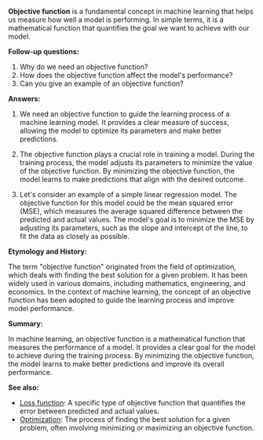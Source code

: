 **Objective function** is a fundamental concept in machine learning that helps us
measure how well a model is performing. In simple terms, it is a mathematical
function that quantifies the goal we want to achieve with our model.

**Follow-up questions:**

1. Why do we need an objective function?
2. How does the objective function affect the model's performance?
3. Can you give an example of an objective function?

**Answers:**

1. We need an objective function to guide the learning process of a machine
learning model. It provides a clear measure of success, allowing the model to
optimize its parameters and make better predictions.

2. The objective function plays a crucial role in training a model. During the
training process, the model adjusts its parameters to minimize the value of the
objective function. By minimizing the objective function, the model learns to
make predictions that align with the desired outcome.

3. Let's consider an example of a simple linear regression model. The objective
function for this model could be the mean squared error (MSE), which measures
the average squared difference between the predicted and actual values. The
model's goal is to minimize the MSE by adjusting its parameters, such as the
slope and intercept of the line, to fit the data as closely as possible.

**Etymology and History:**

The term "objective function" originated from the field of optimization, which
deals with finding the best solution for a given problem. It has been widely
used in various domains, including mathematics, engineering, and economics. In
the context of machine learning, the concept of an objective function has been
adopted to guide the learning process and improve model performance.

**Summary:**

In machine learning, an objective function is a mathematical function that
measures the performance of a model. It provides a clear goal for the model to
achieve during the training process. By minimizing the objective function, the
model learns to make better predictions and improve its overall performance.

**See also:**

- [Loss function](?concept=loss+function&specialist_role=ML+Engineer&target_audience=Manager+without+much+technical+background):
A specific type of objective function that quantifies the error between predicted
and actual values.
- [Optimization](?concept=optimization&specialist_role=ML+Engineer&target_audience=Manager+without+much+technical+background):
The process of finding the best solution for a given problem, often involving
minimizing or maximizing an objective function.